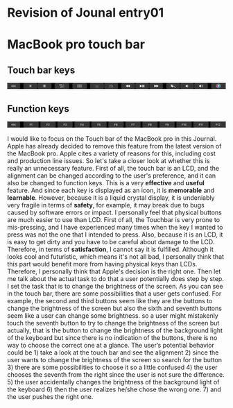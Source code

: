 # Revision of Jounal entry01

# MacBook pro touch bar


## Touch bar keys
![touch_bar02](https://github.com/UsabilityEngineering/ux-portfolio-Wataru-Oshima-Tokyo/blob/master/assets/touchbar02.png)

## Function keys
![touch_bar01](https://github.com/UsabilityEngineering/ux-portfolio-Wataru-Oshima-Tokyo/blob/master/assets/touchbar01.png)


I would like to focus on the Touch bar of the MacBook pro in this Journal. Apple has already decided to remove this feature from the latest version of the MacBook pro. Apple cites a variety of reasons for this, including cost and production line issues. So let's take a closer look at whether this is really an unnecessary feature.
First of all, the touch bar is an LCD, and the alignment can be changed according to the user's preference, and it can also be changed to function keys. This is a very **effective** and **useful** feature. And since each key is displayed as an icon, it is **memorable** and **learnable**. However, because it is a liquid crystal display, it is undeniably very fragile in terms of **safety**, for example, it may break due to bugs caused by software errors or impact. I personally feel that physical buttons are much easier to use than LCD. First of all, the Touchbar is very prone to mis-pressing, and I have experienced many times when the key I wanted to press was not the one that I intended to press. Also, because it is an LCD, it is easy to get dirty and you have to be careful about damage to the LCD. Therefore, in terms of **satisfaction**, I cannot say it is fulfilled. Although it looks cool and futuristic, which means it's not all bad, I personally think that this part would benefit more from having physical keys than LCDs. Therefore, I personally think that Apple's decision is the right one.
	Then let me talk about the actual task to do that a user potentially does step by step. I set the task that is to change the brightness of the screen. As you can see in the touch bar, there are some possibilities that a user gets confused. For example, the second and third buttons seem like they are the buttons to change the brightness of the screen but also the sixth and seventh buttons seem like a user can change some brightness. so a user might mistakenly touch the seventh button to try to change the brightness of the screen but actually, that is the button to change the brightness of the background light of the keyboard but since there is no indication of the buttons, there is no way to choose the correct one at a glance. The user’s potential behavior could be 1) take a look at the touch bar and see the alignment 2) since the user wants to change the brightness of the screen so search for the button 3) there are some possibilities to choose it so a little confused 4) the user chooses the seventh from the right since the user is not sure the difference. 5) the user accidentally changes the brightness of the background light of the keyboard 6) then the user realizes he/she chose the wrong one. 7) and the user pushes the right one.  
